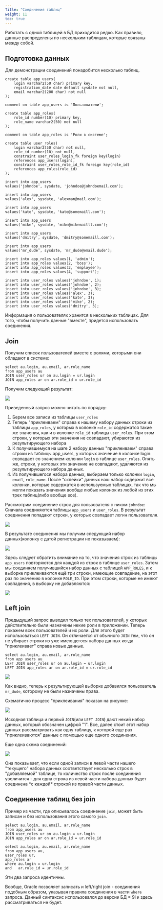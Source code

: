 ```yaml
---
Title: "Соединения таблиц"
weight: 11
toc: true
---
```


Работать с одной таблицей в БД приходится редко. Как правило, данные
распределены по нескольким таблицам, которые связаны между собой.

## Подготовка данных

Для демонстрации соединений понадобится несколько таблиц.

    create table app_users(
        login varchar2(50 char) primary key,
        registration_date date default sysdate not null,
        email varchar2(200 char) not null
    );

    comment on table app_users is 'Пользователи';

    create table app_roles(
        role_id number(10) primary key,
        role_name varchar2(50) not null
    );

    comment on table app_roles is 'Роли в системе';

    create table user_roles(
        login varchar2(50 char) not null,
        role_id number(10) not null,
        constraint user_roles_login_fk foreign key(login)
        references app_users(login),
        constraint user_roles_role_id_fk foreign key(role_id)
        references app_roles(role_id)
    );

    insert into app_users 
    values('johndoe', sysdate, 'johndoe@johndoemail.com');

    insert into app_users 
    values('alex', sysdate, 'alexman@mail.com');

    insert into app_users 
    values('kate', sysdate, 'kate@somemaill.com');

    insert into app_users 
    values('mike', sysdate, 'mike@mikemailll.com');

    insert into app_users 
    values('dmitry', sysdate, 'dmitry@somemaill.com');

    insert into app_users 
    values('mr_dude', sysdate, 'mr_dude@email.dude');

    insert into app_roles values(1, 'admin');
    insert into app_roles values(2, 'boss');
    insert into app_roles values(3, 'employee');
    insert into app_roles values(4, 'support');

    insert into user_roles values('johndoe', 1);
    insert into user_roles values('johndoe', 2);
    insert into user_roles values('johndoe', 3);
    insert into user_roles values('alex', 3);
    insert into user_roles values('kate', 3);
    insert into user_roles values('mike', 2);
    insert into user_roles values('dmitry', 3);

Информация о пользователях хранится в нескольких таблицах. Для того,
чтобы получить данные "вместе", придется использовать соединения.

## Join

Получим список пользователей вместе с ролями, которыми они обладают в
системе:

    select au.login, au.email, ar.role_name
    from app_users au
    JOIN user_roles ur on au.login = ur.login
    JOIN app_roles ar on ar.role_id = ur.role_id

Получим следующий результат:

![](/img/5_joins/joins_intro.png)

Приведенный запрос можно читать по порядку:

1.  Берем все записи из таблицы `user_roles`
2.  Теперь "приклеиваем" справа к нашему набору данных строки из таблицы
    `app_roles`, у которых в колонке `role_id` содержатся такие же
    значения, как и в колонке `role_id` таблицы `user_roles`. При этом
    строки, у которых эти значения не совпадают, убираются из
    результирующего набора
3.  К получившемуся на шаге 2 набору данных "приклеиваем" справа строки
    из таблицы app_users, у которых значение в колонке login совпадает
    со значением колонки `login` в таблице `user_roles`. Опять же,
    строки, у которых эти значение не совпадают, удаляются из
    результирующего набора данных.
4.  Из получившегося набора данных, выбираем только колонки `login`,
    `email`, `role_name`. После "склейки" данных наш набор содержит все
    колонки, которые содержатся в используемых таблицах, так что мы
    могли показать значения вообще любых колонок из любой из этих трех
    таблиц(либо вообще все).

Рассмотрим соединение строк для пользователя с ником `johndoe`:
Сначала соединяются таблицы `app_users` и `user_roles`.
В результат соединения попадают строки, у которых совпадает логин пользователя. 


![](/img/5_joins/joins-1.svg)

В результате соединения мы получим следующий набор данных(колонку с датой регистрации не показываем):


![](/img/5_joins/joins-2.svg)

Здесь следует обратить внимание на то, что значения строк из таблицы
`app_users` повторяются для каждой из строк в таблице  `user_roles`.
Затем мы соединяем получившийся набор данных с таблицей `APP_ROLES`, и
к выборке приклеиваются ещё три строки, имеющие совпадение, на этот раз
по значению в колонке `ROLE_ID`. При этом строки, которые не имеют совпадения, в выборку не добавляются:

![](/img/5_joins/joins-3.svg)


## Left join

Предыдущий запрос выводил только тех пользователей, у которых
действительно были назначены некие роли в приложении. Теперь покажем
всех пользователей и их роли. Для этого будет использоваться
`LEFT JOIN`. Он отличается от обычного `JOIN` тем, что он не убирает
строки из уже имеющегося набора данных когда "приклеивает" справа новые
данные.

    select au.login, au.email, ar.role_name
    from app_users au
    LEFT JOIN user_roles ur on au.login = ur.login
    LEFT JOIN app_roles ar on ar.role_id = ur.role_id

![](/img/5_joins/left_join_result.png)

Как видно, теперь к результирующей выборке добавился пользователь
`mr_dude`, которому не были назначены права.

Схематично процесс "приклеивания" показан на рисунке:

![](/img/5_joins/simple_join.png)

Исходная таблица и первый `JOIN`(или `LEFT JOIN`) дают некий набор
данных, который обозначен цифрой "1". Все, далее стоит этот набор данных
рассматривать как одну таблицу, к которой еще раз "приклеиваются" данные
с помощью еще одного соединения.

Еще одна схема соединений:

![](/img/5_joins/JOIN.png)

Она показывает, что если одной записи в левой части нашего "текущего"
набора данных соответствует несколько строк в "добавляемой" таблице, то
количество строк после соединения увеличится - для одна строка из левой
части набора данных будет соединена \*с каждой\* строкой из правой части
данных.

## Соединение таблиц без join

Пример из части, где описывалось соединение `join`, может быть записан и
без использования этого самого `join`.

    select au.login, au.email, ar.role_name
    from app_users au
    JOIN user_roles ur on au.login = ur.login
    JOIN app_roles ar on ar.role_id = ur.role_id

    select au.login, au.email, ar.role_name
    from app_users au,
    user_roles ur,
    app_roles ar
    where au.login = ur.login
    and   ar.role_id = ur.role_id

Эти два запроса идентичны.

Вообще, Oracle позволяет записать и left/right join - соединения
подобным образом, указывая правила соединения в части `where` запроса.
Данный синтаксис использовался до версии БД = 9i и здесь рассматриваться
не будет.
